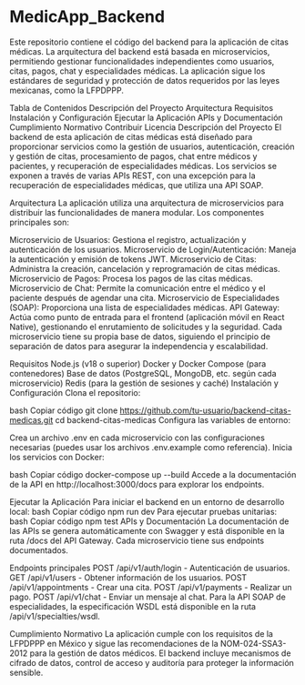 ﻿# MedicApp_Backend
Este repositorio contiene el código del backend para la aplicación de citas médicas. La arquitectura del backend está basada en microservicios, permitiendo gestionar funcionalidades independientes como usuarios, citas, pagos, chat y especialidades médicas. La aplicación sigue los estándares de seguridad y protección de datos requeridos por las leyes mexicanas, como la LFPDPPP.

Tabla de Contenidos
Descripción del Proyecto
Arquitectura
Requisitos
Instalación y Configuración
Ejecutar la Aplicación
APIs y Documentación
Cumplimiento Normativo
Contribuir
Licencia
Descripción del Proyecto
El backend de esta aplicación de citas médicas está diseñado para proporcionar servicios como la gestión de usuarios, autenticación, creación y gestión de citas, procesamiento de pagos, chat entre médicos y pacientes, y recuperación de especialidades médicas. Los servicios se exponen a través de varias APIs REST, con una excepción para la recuperación de especialidades médicas, que utiliza una API SOAP.

Arquitectura
La aplicación utiliza una arquitectura de microservicios para distribuir las funcionalidades de manera modular. Los componentes principales son:

Microservicio de Usuarios: Gestiona el registro, actualización y autenticación de los usuarios.
Microservicio de Login/Autenticación: Maneja la autenticación y emisión de tokens JWT.
Microservicio de Citas: Administra la creación, cancelación y reprogramación de citas médicas.
Microservicio de Pagos: Procesa los pagos de las citas médicas.
Microservicio de Chat: Permite la comunicación entre el médico y el paciente después de agendar una cita.
Microservicio de Especialidades (SOAP): Proporciona una lista de especialidades médicas.
API Gateway: Actúa como punto de entrada para el frontend (aplicación móvil en React Native), gestionando el enrutamiento de solicitudes y la seguridad.
Cada microservicio tiene su propia base de datos, siguiendo el principio de separación de datos para asegurar la independencia y escalabilidad.

Requisitos
Node.js (v18 o superior)
Docker y Docker Compose (para contenedores)
Base de datos (PostgreSQL, MongoDB, etc. según cada microservicio)
Redis (para la gestión de sesiones y caché)
Instalación y Configuración
Clona el repositorio:

bash
Copiar código
git clone https://github.com/tu-usuario/backend-citas-medicas.git
cd backend-citas-medicas
Configura las variables de entorno:

Crea un archivo .env en cada microservicio con las configuraciones necesarias (puedes usar los archivos .env.example como referencia).
Inicia los servicios con Docker:

bash
Copiar código
docker-compose up --build
Accede a la documentación de la API en http://localhost:3000/docs para explorar los endpoints.

Ejecutar la Aplicación
Para iniciar el backend en un entorno de desarrollo local:
bash
Copiar código
npm run dev
Para ejecutar pruebas unitarias:
bash
Copiar código
npm test
APIs y Documentación
La documentación de las APIs se genera automáticamente con Swagger y está disponible en la ruta /docs del API Gateway. Cada microservicio tiene sus endpoints documentados.

Endpoints principales
POST /api/v1/auth/login - Autenticación de usuarios.
GET /api/v1/users - Obtener información de los usuarios.
POST /api/v1/appointments - Crear una cita.
POST /api/v1/payments - Realizar un pago.
POST /api/v1/chat - Enviar un mensaje al chat.
Para la API SOAP de especialidades, la especificación WSDL está disponible en la ruta /api/v1/specialties/wsdl.

Cumplimiento Normativo
La aplicación cumple con los requisitos de la LFPDPPP en México y sigue las recomendaciones de la NOM-024-SSA3-2012 para la gestión de datos médicos. El backend incluye mecanismos de cifrado de datos, control de acceso y auditoría para proteger la información sensible.
